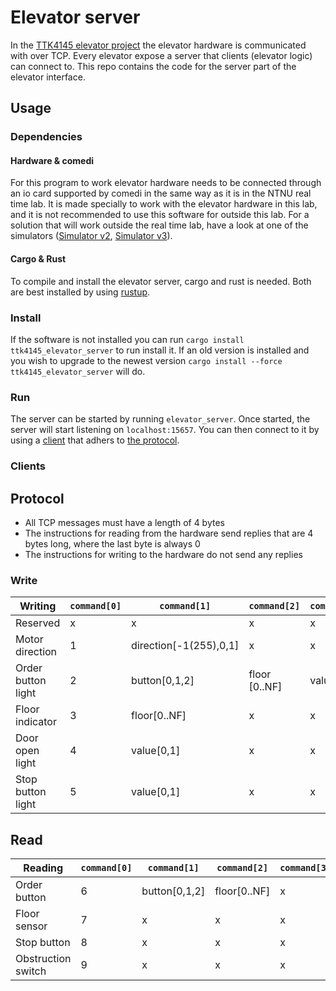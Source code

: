 # Elevator server
In the [TTK4145 elevator project](https://github.com/TTK4145/Project) the elevator hardware is communicated with over TCP. Every elevator expose a server that clients (elevator logic) can connect to. This repo contains the code for the server part of the elevator interface.

## Usage
### Dependencies
#### Hardware & comedi
For this program to work elevator hardware needs to be connected through an io card supported by comedi in the same way as it is in the NTNU real time lab. It is made specially to work with the elevator hardware in this lab, and it is not recommended to use this software for outside this lab. For a solution that will work outside the real time lab, have a look at one of the simulators ([Simulator v2](https://github.com/TTK4145/Simulator-v2), [Simulator v3](https://github.com/TTK4145/Simulator-v3)).

#### Cargo & Rust
To compile and install the elevator server, cargo and rust is needed. Both are best installed by using [rustup](https://www.rustup.rs/). 

### Install
If the software is not installed you can run `cargo install ttk4145_elevator_server` to run install it. If an old version is installed and you wish to upgrade to the newest version `cargo install --force ttk4145_elevator_server` will do.

### Run
The server can be started by running `elevator_server`. Once started, the server will start listening on `localhost:15657`. You can then connect to it by using a [client](https://github.com/TTK4145/elevator-server/new/master?readme=1#clients) that adhers to [the protocol](https://github.com/TTK4145/elevator-server/new/master?readme=1#protocol).

### Clients

## Protocol
 - All TCP messages must have a length of 4 bytes
 - The instructions for reading from the hardware send replies that are 4 bytes long, where the last byte is always 0
 - The instructions for writing to the hardware do not send any replies
 
 ### Write
 
Writing               | `command[0]`         | `command[1]`            | `command[2]`         | `command[3]`
----------------------|----------------------|-------------------------|----------------------|--------------------
Reserved              | x                    | x                       | x                    | x
Motor direction       | 1                    | direction[-1(255),0,1]  | x                    | x
Order button light    | 2                    | button[0,1,2]           | floor<br>[0..NF]     | value[0,1]
Floor indicator       | 3                    | floor[0..NF]            | x                    | x
Door open light       | 4                    | value[0,1]              | x                    | x
Stop button light     | 5                    | value[0,1]              | x                    | x

## Read
Reading               | `command[0]` | `command[1]`  | `command[2]`  | `command[3]` | `response[0]` | `response[1]` | `response[2]` | `response[3]`
----------------------|--------------|---------------|---------------|--------------|---------------|---------------|---------------|---------------
Order button          | 6            | button[0,1,2] | floor[0..NF]  | x            | 6             | active[0,1]   | 0             | 0
Floor sensor          | 7            | x             | x             | x            | 7             | at floor[0,1] | floor[0..NF]  | 0                 
Stop button           | 8            | x             | x             | x            | 8             | active[0,1]   | 0             | 0
Obstruction switch    | 9            | x             | x             | x            | 9             | active[0,1]   | 0             | 0
